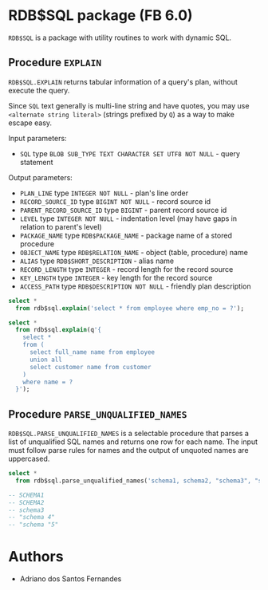 # RDB$SQL package (FB 6.0)

`RDB$SQL` is a package with utility routines to work with dynamic SQL.

## Procedure `EXPLAIN`

`RDB$SQL.EXPLAIN` returns tabular information of a query's plan, without execute the query.

Since `SQL` text generally is multi-line string and have quotes, you may use `<alternate string literal>`
(strings prefixed by `Q`) as a way to make escape easy.

Input parameters:
- `SQL` type `BLOB SUB_TYPE TEXT CHARACTER SET UTF8 NOT NULL` - query statement

Output parameters:
- `PLAN_LINE` type `INTEGER NOT NULL` - plan's line order
- `RECORD_SOURCE_ID` type `BIGINT NOT NULL` - record source id
- `PARENT_RECORD_SOURCE_ID` type `BIGINT` - parent record source id
- `LEVEL` type `INTEGER NOT NULL` - indentation level (may have gaps in relation to parent's level)
- `PACKAGE_NAME` type `RDB$PACKAGE_NAME` - package name of a stored procedure
- `OBJECT_NAME` type `RDB$RELATION_NAME` - object (table, procedure) name
- `ALIAS` type `RDB$SHORT_DESCRIPTION` - alias name
- `RECORD_LENGTH` type `INTEGER` - record length for the record source
- `KEY_LENGTH` type `INTEGER` - key length for the record source
- `ACCESS_PATH` type `RDB$DESCRIPTION NOT NULL` - friendly plan description

```sql
select *
  from rdb$sql.explain('select * from employee where emp_no = ?');
```

```sql
select *
  from rdb$sql.explain(q'{
    select *
    from (
      select full_name name from employee
      union all
      select customer name from customer
    )
    where name = ?
  }');
```

## Procedure `PARSE_UNQUALIFIED_NAMES`

`RDB$SQL.PARSE_UNQUALIFIED_NAMES` is a selectable procedure that parses a list of unqualified SQL names and returns
one row for each name. The input must follow parse rules for names and the output of unquoted names are uppercased.

```sql
select *
  from rdb$sql.parse_unqualified_names('schema1, schema2, "schema3", "schema 4", "schema ""5"""');

-- SCHEMA1
-- SCHEMA2
-- schema3
-- "schema 4"
-- "schema "5"
```

# Authors
- Adriano dos Santos Fernandes
